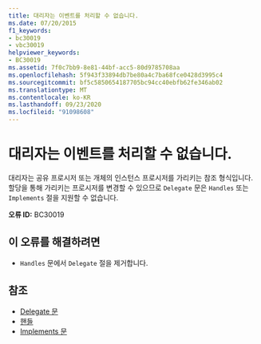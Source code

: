 ```yaml
---
title: 대리자는 이벤트를 처리할 수 없습니다.
ms.date: 07/20/2015
f1_keywords:
- bc30019
- vbc30019
helpviewer_keywords:
- BC30019
ms.assetid: 7f0c7bb9-8e81-44bf-acc5-80d9785708aa
ms.openlocfilehash: 5f943f33894db7be80a4c7ba68fce0428d3995c4
ms.sourcegitcommit: bf5c5850654187705bc94cc40ebfb62fe346ab02
ms.translationtype: MT
ms.contentlocale: ko-KR
ms.lasthandoff: 09/23/2020
ms.locfileid: "91098608"
---
```

# <a name="delegates-cannot-handle-events"></a>대리자는 이벤트를 처리할 수 없습니다.

대리자는 공유 프로시저 또는 개체의 인스턴스 프로시저를 가리키는 참조 형식입니다. 할당을 통해 가리키는 프로시저를 변경할 수 있으므로 `Delegate` 문은 `Handles` 또는 `Implements` 절을 지원할 수 없습니다.  
  
 **오류 ID:** BC30019  
  
## <a name="to-correct-this-error"></a>이 오류를 해결하려면  
  
- `Handles` 문에서 `Delegate` 절을 제거합니다.  
  
## <a name="see-also"></a>참조

- [Delegate 문](../language-reference/statements/delegate-statement.md)
- [핸들](../language-reference/statements/handles-clause.md)
- [Implements 문](../language-reference/statements/implements-statement.md)
